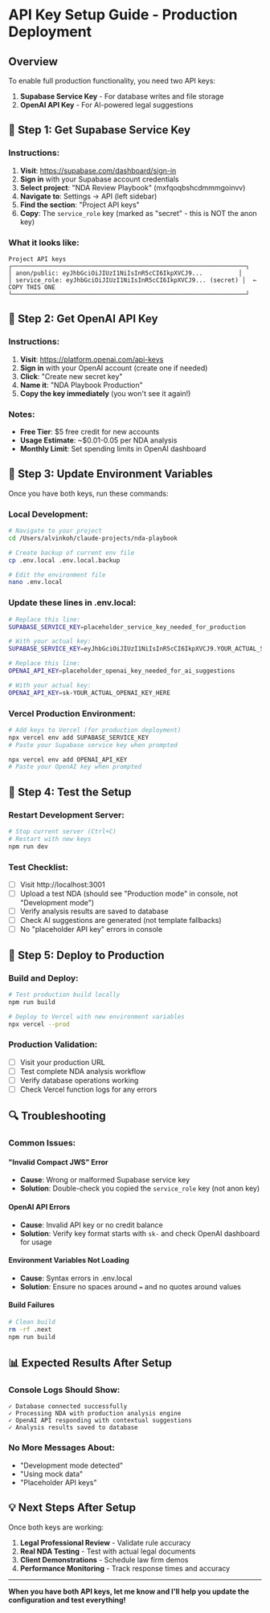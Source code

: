 # API Key Setup Guide - Production Deployment

## Overview
To enable full production functionality, you need two API keys:
1. **Supabase Service Key** - For database writes and file storage
2. **OpenAI API Key** - For AI-powered legal suggestions

## 🔑 Step 1: Get Supabase Service Key

### Instructions:
1. **Visit**: https://supabase.com/dashboard/sign-in
2. **Sign in** with your Supabase account credentials
3. **Select project**: "NDA Review Playbook" (mxfqoqbshcdmmmgoinvv)
4. **Navigate to**: Settings → API (left sidebar)
5. **Find the section**: "Project API keys"
6. **Copy**: The `service_role` key (marked as "secret" - this is NOT the anon key)

### What it looks like:
```
Project API keys
┌─────────────────────────────────────────────────────────────────┐
│ anon/public: eyJhbGciOiJIUzI1NiIsInR5cCI6IkpXVCJ9...          │
│ service_role: eyJhbGciOiJIUzI1NiIsInR5cCI6IkpXVCJ9... (secret) │  ← COPY THIS ONE
└─────────────────────────────────────────────────────────────────┘
```

## 🤖 Step 2: Get OpenAI API Key

### Instructions:
1. **Visit**: https://platform.openai.com/api-keys
2. **Sign in** with your OpenAI account (create one if needed)
3. **Click**: "Create new secret key"
4. **Name it**: "NDA Playbook Production"
5. **Copy the key immediately** (you won't see it again!)

### Notes:
- **Free Tier**: $5 free credit for new accounts
- **Usage Estimate**: ~$0.01-0.05 per NDA analysis
- **Monthly Limit**: Set spending limits in OpenAI dashboard

## 🔧 Step 3: Update Environment Variables

Once you have both keys, run these commands:

### Local Development:
```bash
# Navigate to your project
cd /Users/alvinkoh/claude-projects/nda-playbook

# Create backup of current env file
cp .env.local .env.local.backup

# Edit the environment file
nano .env.local
```

### Update these lines in .env.local:
```bash
# Replace this line:
SUPABASE_SERVICE_KEY=placeholder_service_key_needed_for_production

# With your actual key:
SUPABASE_SERVICE_KEY=eyJhbGciOiJIUzI1NiIsInR5cCI6IkpXVCJ9.YOUR_ACTUAL_SERVICE_KEY_HERE

# Replace this line:
OPENAI_API_KEY=placeholder_openai_key_needed_for_ai_suggestions

# With your actual key:
OPENAI_API_KEY=sk-YOUR_ACTUAL_OPENAI_KEY_HERE
```

### Vercel Production Environment:
```bash
# Add keys to Vercel (for production deployment)
npx vercel env add SUPABASE_SERVICE_KEY
# Paste your Supabase service key when prompted

npx vercel env add OPENAI_API_KEY  
# Paste your OpenAI key when prompted
```

## 🧪 Step 4: Test the Setup

### Restart Development Server:
```bash
# Stop current server (Ctrl+C)
# Restart with new keys
npm run dev
```

### Test Checklist:
- [ ] Visit http://localhost:3001
- [ ] Upload a test NDA (should see "Production mode" in console, not "Development mode")
- [ ] Verify analysis results are saved to database
- [ ] Check AI suggestions are generated (not template fallbacks)
- [ ] No "placeholder API key" errors in console

## 🚀 Step 5: Deploy to Production

### Build and Deploy:
```bash
# Test production build locally
npm run build

# Deploy to Vercel with new environment variables
npx vercel --prod
```

### Production Validation:
- [ ] Visit your production URL
- [ ] Test complete NDA analysis workflow
- [ ] Verify database operations working
- [ ] Check Vercel function logs for any errors

## 🔍 Troubleshooting

### Common Issues:

#### "Invalid Compact JWS" Error
- **Cause**: Wrong or malformed Supabase service key
- **Solution**: Double-check you copied the `service_role` key (not anon key)

#### OpenAI API Errors
- **Cause**: Invalid API key or no credit balance
- **Solution**: Verify key format starts with `sk-` and check OpenAI dashboard for usage

#### Environment Variables Not Loading
- **Cause**: Syntax errors in .env.local
- **Solution**: Ensure no spaces around `=` and no quotes around values

#### Build Failures
```bash
# Clean build
rm -rf .next
npm run build
```

## 📊 Expected Results After Setup

### Console Logs Should Show:
```
✓ Database connected successfully
✓ Processing NDA with production analysis engine  
✓ OpenAI API responding with contextual suggestions
✓ Analysis results saved to database
```

### No More Messages About:
- "Development mode detected"
- "Using mock data"
- "Placeholder API keys"

## 💡 Next Steps After Setup

Once both keys are working:
1. **Legal Professional Review** - Validate rule accuracy
2. **Real NDA Testing** - Test with actual legal documents  
3. **Client Demonstrations** - Schedule law firm demos
4. **Performance Monitoring** - Track response times and accuracy

---

**When you have both API keys, let me know and I'll help you update the configuration and test everything!**